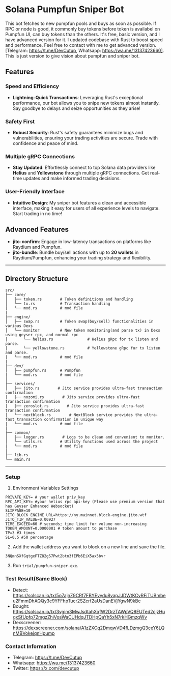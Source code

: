 # Solana Pumpfun Sniper Bot 
This bot fetches to new pumpfun pools and buys as soon as possible. If RPC or node is good, it commonly buy tokens before token is availabel on Pumpfun UI, can buy tokens than the others. It's free, basic version, and I have advanced version for it. I updated codebase with Rust to boost speed and performance. Feel free to contact with me to get advanced version. [Telegram: https://t.me/DevCutup, Whatsapp: https://wa.me/13137423660]. This is just version to give vision about pumpfun and sniper bot.



## Features
### Speed and Efficiency
- **Lightning-Quick Transactions**: Leveraging Rust's exceptional performance, our bot allows you to snipe new tokens almost instantly. Say goodbye to delays and seize opportunities as they arise!
### Safety First
- **Robust Security**: Rust's safety guarantees minimize bugs and vulnerabilities, ensuring your trading activities are secure. Trade with confidence and peace of mind.
### Multiple gRPC Connections
- **Stay Updated**: Effortlessly connect to top Solana data providers like **Helius** and **Yellowstone** through multiple gRPC connections. Get real-time updates and make informed trading decisions.
### User-Friendly Interface
- **Intuitive Design**: My sniper bot features a clean and accessible interface, making it easy for users of all experience levels to navigate. Start trading in no time!



## Advanced Features
- **jito-confirm**: Engage in low-latency transactions on platforms like Raydium and Pumpfun.
- **jito-bundle**: Bundle buy/sell actions with up to **20 wallets** in Raydium/Pumpfun, enhancing your trading strategy and flexibility.



---

## Directory Structure

```
src/
├── core/
│   ├── token.rs        # Token definitions and handling
│   └── tx.rs           # Transaction handling
|   └── mod.rs          # mod file
| 
├── engine/
│   ├── swap.rs         # Token swap(buy/sell) functionalities in various Dexs
│   └── monitor         # New token monitoring(and parse tx) in Dexs using geyser rpc, and normal rpc
│       └── helius.rs               # Helius gRpc for tx listen and parse.
│       └── yellowstone.rs          # Yellowstone gRpc for tx listen and parse.
|   └── mod.rs          # mod file
|
├── dex/
│   ├── pumpfun.rs      # Pumpfun
|   └── mod.rs          # mod file
│
├── services/
│   ├── jito.rs        # Jito service provides ultra-fast transaction confirmation
│   ├── nozomi.rs        # Jito service provides ultra-fast transaction confirmation
│   ├── zeroslot.rs        # Jito service provides ultra-fast transaction confirmation
│   └── nextblock.rs        # NextBlock service provides the ultra-fast transaction confirmation in unique way
|   └── mod.rs          # mod file
|
├── common/
│   ├── logger.rs        # Logs to be clean and convenient to monitor.
│   └── utils.rs        # Utility functions used across the project
|   └── mod.rs          # mod file
│
├── lib.rs
└── main.rs
```
---



### Setup
1. Environment Variables Settings
```plaintext
PRIVATE_KEY= # your wallet priv_key
RPC_API_KEY= #your helius rpc api-key (Please use premium version that has Geyser Enhanced Websocket)
SLIPPAGE=10
JITO_BLOCK_ENGINE_URL=https://ny.mainnet.block-engine.jito.wtf
JITO_TIP_VALUE=0.00927
TIME_EXCEED=60 # seconds; time limit for volume non-increasing
TOKEN_AMOUNT=0.0000001 # token amount to purchase
TP=3 #3 times
SL=0.5 #50 percentage
```
2. Add the wallet address you want to block on a new line and save the file.
```
3NQmnSXfGqtgxFTZ82gS7Pwt2btn3fEPb6EiX5ax5bvr
```
3. Run `trial/pumpfun-sniper.exe`.



### Test Result(Same Block)
- Detect: https://solscan.io/tx/5o7ajnZ9CRf7FBYEvydu8vapJJDWtKCvRFiTUBmbeu2FmmDhAQQy3c9YFFhpTucr2SZcrf2aUsDanEVjYgwN9kBc
- Bought: https://solscan.io/tx/3vgim3MwJsdtahXqfW2DrzTAWpVQ8EUTed2cjzHuqxSfUpfp72mgzZhiVosWaCUHdqJTDHpQaYh5xN7rkHGmzqWv
- Dexscreener: https://dexscreener.com/solana/A1zZXCq2DmqwVD4fLDzmgQ3ceY6LQnMBVokejqnHpump


### Contact Information
- Telegram: https://t.me/DevCutup
- Whatsapp: https://wa.me/13137423660
- Twitter: https://x.com/devcutup
